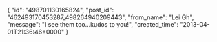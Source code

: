  {
   "id": "498701130165824",
   "post_id": "462493170453287_498264940209443",
   "from_name": "Lei Gh",
   "message": "I see them too...kudos to you!",
   "created_time": "2013-04-01T21:36:46+0000"
 }
